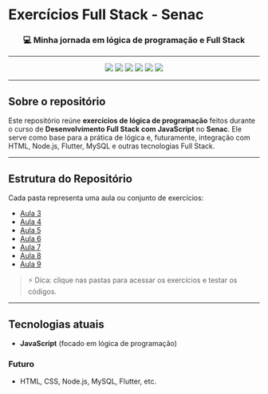 # Exercícios Full Stack - Senac

<h3 align="center">💻 Minha jornada em lógica de programação e Full Stack</h3>

---

<p align="center">
  <img src="https://img.shields.io/badge/JavaScript-F7DF1E?style=for-the-badge&logo=javascript&logoColor=black" />
  <img src="https://img.shields.io/badge/HTML-E34F26?style=for-the-badge&logo=html5&logoColor=white" />
  <img src="https://img.shields.io/badge/CSS-1572B6?style=for-the-badge&logo=css3&logoColor=white" />
  <img src="https://img.shields.io/badge/Node.js-339933?style=for-the-badge&logo=node.js&logoColor=white" />
  <img src="https://img.shields.io/badge/MySQL-4479A1?style=for-the-badge&logo=mysql&logoColor=white" />
  <img src="https://img.shields.io/badge/Flutter-02569B?style=for-the-badge&logo=flutter&logoColor=white" />
</p>

---

## Sobre o repositório
Este repositório reúne **exercícios de lógica de programação** feitos durante o curso de **Desenvolvimento Full Stack com JavaScript** no **Senac**. Ele serve como base para a prática de lógica e, futuramente, integração com HTML, Node.js, Flutter, MySQL e outras tecnologias Full Stack.

---

## Estrutura do Repositório
Cada pasta representa uma aula ou conjunto de exercícios:

- [Aula 3](Aula%203)  
- [Aula 4](Aula%204)  
- [Aula 5](Aula%205)  
- [Aula 6](Aula%206)  
- [Aula 7](Aula%207)  
- [Aula 8](Aula%208)  
- [Aula 9](Aula%209)  

> ⚡ Dica: clique nas pastas para acessar os exercícios e testar os códigos.

---

## Tecnologias atuais
- **JavaScript** (focado em lógica de programação)  

### Futuro
- HTML, CSS, Node.js, MySQL, Flutter, etc.
